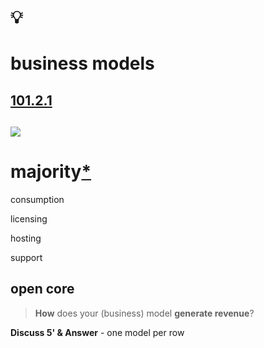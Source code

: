 # 💡
# business models

[101.2.1](https://digital-sustainability.github.io/module-eoss-ospo101/module2/#section-introducing-open-source-business-models)
--
![](https://digital-sustainability.github.io/module-eoss-ospo101/module2/strategic-use.png)
--
# majority[*](https://en.wikipedia.org/wiki/Business_models_for_open-source_software)

consumption

licensing

hosting

support

open core
--
> **How** does your (business) model **generate revenue**?

**Discuss 5' & Answer** - one model per row
